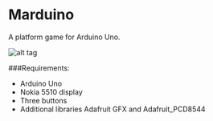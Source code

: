 # Marduino
A platform game for Arduino Uno.

![alt tag](https://tobiasbu.files.wordpress.com/2015/01/img_7140.jpg?w=540&h=287)

###Requirements:
* Arduino Uno
* Nokia 5510 display
* Three buttons
* Additional libraries Adafruit GFX and Adafruit_PCD8544
 
